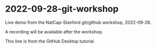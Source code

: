 # 2022-09-28-git-workshop
Live demo from the NatCap-Stanford git/github workshop, 2022-09-28.

A recording will be available after the workshop.

This line is from the GitHub Desktop tutorial.
